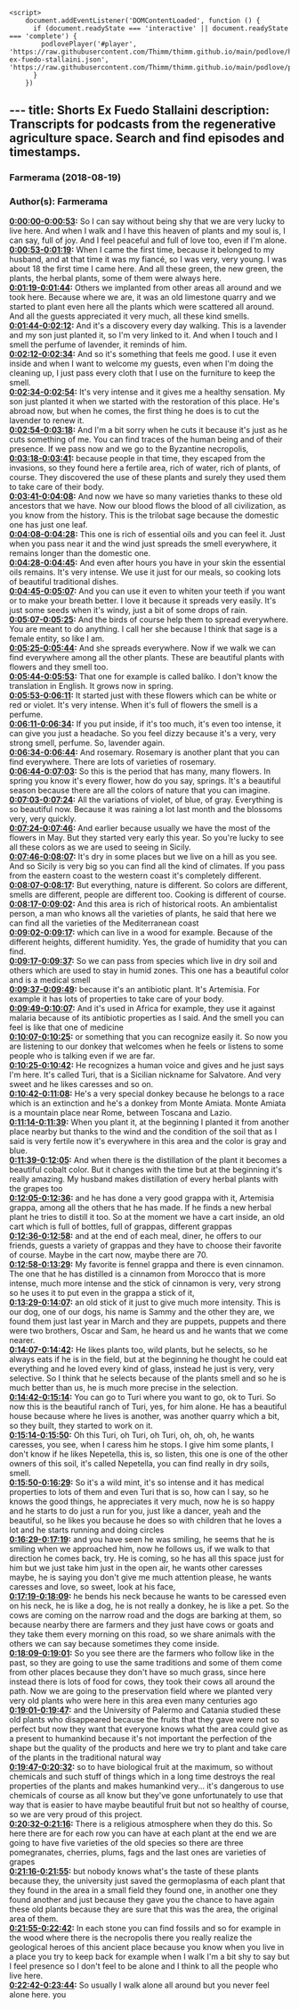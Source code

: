 <script src="https://cdn.podlove.org/web-player/embed.js"></script>
    <script>
        document.addEventListener('DOMContentLoaded', function () {
          if (document.readyState === 'interactive' || document.readyState === 'complete') {
            podlovePlayer('#player', 'https://raw.githubusercontent.com/Thimm/thimm.github.io/main/podlove/https://raw.githubusercontent.com/Thimm/thimm.github.io/main/podlove/podlove/Farmerama/Shorts-ex-fuedo-stallaini.json', 'https://raw.githubusercontent.com/Thimm/thimm.github.io/main/podlove/podlove/Farmerama/config.json').then(registerExternalEvents('player'))
          }
        })
  </script>---
title: Shorts Ex Fuedo Stallaini
description: Transcripts for podcasts from the regenerative agriculture space. Search and find episodes and timestamps.
---

### Farmerama  (2018-08-19)  
### Author(s): Farmerama  

**[0:00:00-0:00:53](https://soundcloud.com/farmerama-radio/shorts-ex-fuedo-stallaini#t=0:00:00):**  So I can say without being shy that we are very lucky to live here.  And when I walk and I have this heaven of plants and my soul is, I can say, full of joy.  And I feel peaceful and full of love too, even if I'm alone.  
**[0:00:53-0:01:19](https://soundcloud.com/farmerama-radio/shorts-ex-fuedo-stallaini#t=0:00:53):**  When I came the first time, because it belonged to my husband, and at that time it was my fiancé, so I was very, very young.  I was about 18 the first time I came here.  And all these green, the new green, the plants, the herbal plants, some of them were always here.  
**[0:01:19-0:01:44](https://soundcloud.com/farmerama-radio/shorts-ex-fuedo-stallaini#t=0:01:19):**  Others we implanted from other areas all around and we took here.  Because where we are, it was an old limestone quarry and we started to plant even here all the plants which were scattered all around.  And all the guests appreciated it very much, all these kind smells.  
**[0:01:44-0:02:12](https://soundcloud.com/farmerama-radio/shorts-ex-fuedo-stallaini#t=0:01:44):**  And it's a discovery every day walking.  This is a lavender and my son just planted it, so I'm very linked to it.  And when I touch and I smell the perfume of lavender, it reminds of him.  
**[0:02:12-0:02:34](https://soundcloud.com/farmerama-radio/shorts-ex-fuedo-stallaini#t=0:02:12):**  And so it's something that feels me good.  I use it even inside and when I want to welcome my guests, even when I'm doing the cleaning up,  I just pass every cloth that I use on the furniture to keep the smell.  
**[0:02:34-0:02:54](https://soundcloud.com/farmerama-radio/shorts-ex-fuedo-stallaini#t=0:02:34):**  It's very intense and it gives me a healthy sensation.  My son just planted it when we started with the restoration of this place.  He's abroad now, but when he comes, the first thing he does is to cut the lavender to renew it.  
**[0:02:54-0:03:18](https://soundcloud.com/farmerama-radio/shorts-ex-fuedo-stallaini#t=0:02:54):**  And I'm a bit sorry when he cuts it because it's just as he cuts something of me.  You can find traces of the human being and of their presence.  If we pass now and we go to the Byzantine necropolis,  
**[0:03:18-0:03:41](https://soundcloud.com/farmerama-radio/shorts-ex-fuedo-stallaini#t=0:03:18):**  because people in that time, they escaped from the invasions,  so they found here a fertile area, rich of water, rich of plants, of course.  They discovered the use of these plants and surely they used them to take care of their body.  
**[0:03:41-0:04:08](https://soundcloud.com/farmerama-radio/shorts-ex-fuedo-stallaini#t=0:03:41):**  And now we have so many varieties thanks to these old ancestors that we have.  Now our blood flows the blood of all civilization, as you know from the history.  This is the trilobat sage because the domestic one has just one leaf.  
**[0:04:08-0:04:28](https://soundcloud.com/farmerama-radio/shorts-ex-fuedo-stallaini#t=0:04:08):**  This one is rich of essential oils and you can feel it.  Just when you pass near it and the wind just spreads the smell everywhere,  it remains longer than the domestic one.  
**[0:04:28-0:04:45](https://soundcloud.com/farmerama-radio/shorts-ex-fuedo-stallaini#t=0:04:28):**  And even after hours you have in your skin the essential oils remains.  It's very intense. We use it just for our meals,  so cooking lots of beautiful traditional dishes.  
**[0:04:45-0:05:07](https://soundcloud.com/farmerama-radio/shorts-ex-fuedo-stallaini#t=0:04:45):**  And you can use it even to whiten your teeth if you want or to make your breath better.  I love it because it spreads very easily.  It's just some seeds when it's windy, just a bit of some drops of rain.  
**[0:05:07-0:05:25](https://soundcloud.com/farmerama-radio/shorts-ex-fuedo-stallaini#t=0:05:07):**  And the birds of course help them to spread everywhere.  You are meant to do anything.  I call her she because I think that sage is a female entity, so like I am.  
**[0:05:25-0:05:44](https://soundcloud.com/farmerama-radio/shorts-ex-fuedo-stallaini#t=0:05:25):**  And she spreads everywhere.  Now if we walk we can find everywhere among all the other plants.  These are beautiful plants with flowers and they smell too.  
**[0:05:44-0:05:53](https://soundcloud.com/farmerama-radio/shorts-ex-fuedo-stallaini#t=0:05:44):**  That one for example is called baliko.  I don't know the translation in English.  It grows now in spring.  
**[0:05:53-0:06:11](https://soundcloud.com/farmerama-radio/shorts-ex-fuedo-stallaini#t=0:05:53):**  It started just with these flowers which can be white or red or violet.  It's very intense.  When it's full of flowers the smell is a perfume.  
**[0:06:11-0:06:34](https://soundcloud.com/farmerama-radio/shorts-ex-fuedo-stallaini#t=0:06:11):**  If you put inside, if it's too much, it's even too intense, it can give you just a headache.  So you feel dizzy because it's a very, very strong smell, perfume.  So, lavender again.  
**[0:06:34-0:06:44](https://soundcloud.com/farmerama-radio/shorts-ex-fuedo-stallaini#t=0:06:34):**  And rosemary.  Rosemary is another plant that you can find everywhere.  There are lots of varieties of rosemary.  
**[0:06:44-0:07:03](https://soundcloud.com/farmerama-radio/shorts-ex-fuedo-stallaini#t=0:06:44):**  So this is the period that has many, many flowers.  In spring you know it's every flower, how do you say, springs.  It's a beautiful season because there are all the colors of nature that you can imagine.  
**[0:07:03-0:07:24](https://soundcloud.com/farmerama-radio/shorts-ex-fuedo-stallaini#t=0:07:03):**  All the variations of violet, of blue, of gray.  Everything is so beautiful now.  Because it was raining a lot last month and the blossoms very, very quickly.  
**[0:07:24-0:07:46](https://soundcloud.com/farmerama-radio/shorts-ex-fuedo-stallaini#t=0:07:24):**  And earlier because usually we have the most of the flowers in May.  But they started very early this year.  So you're lucky to see all these colors as we are used to seeing in Sicily.  
**[0:07:46-0:08:07](https://soundcloud.com/farmerama-radio/shorts-ex-fuedo-stallaini#t=0:07:46):**  It's dry in some places but we live on a hill as you see.  And so Sicily is very big so you can find all the kind of climates.  If you pass from the eastern coast to the western coast it's completely different.  
**[0:08:07-0:08:17](https://soundcloud.com/farmerama-radio/shorts-ex-fuedo-stallaini#t=0:08:07):**  But everything, nature is different.  So colors are different, smells are different, people are different too.  Cooking is different of course.  
**[0:08:17-0:09:02](https://soundcloud.com/farmerama-radio/shorts-ex-fuedo-stallaini#t=0:08:17):**  And this area is rich of historical roots.  An ambientalist person, a man who knows all the varieties of plants,  he said that here we can find all the varieties of the Mediterranean coast  
**[0:09:02-0:09:17](https://soundcloud.com/farmerama-radio/shorts-ex-fuedo-stallaini#t=0:09:02):**  which can live in a wood for example.  Because of the different heights, different humidity.  Yes, the grade of humidity that you can find.  
**[0:09:17-0:09:37](https://soundcloud.com/farmerama-radio/shorts-ex-fuedo-stallaini#t=0:09:17):**  So we can pass from species which live in dry soil  and others which are used to stay in humid zones.  This one has a beautiful color and is a medical smell  
**[0:09:37-0:09:49](https://soundcloud.com/farmerama-radio/shorts-ex-fuedo-stallaini#t=0:09:37):**  because it's an antibiotic plant.  It's Artemisia.  For example it has lots of properties to take care of your body.  
**[0:09:49-0:10:07](https://soundcloud.com/farmerama-radio/shorts-ex-fuedo-stallaini#t=0:09:49):**  And it's used in Africa for example, they use it against malaria  because of its antibiotic properties as I said.  And the smell you can feel is like that one of medicine  
**[0:10:07-0:10:25](https://soundcloud.com/farmerama-radio/shorts-ex-fuedo-stallaini#t=0:10:07):**  or something that you can recognize easily it.  So now you are listening to our donkey that welcomes  when he feels or listens to some people who is talking even if we are far.  
**[0:10:25-0:10:42](https://soundcloud.com/farmerama-radio/shorts-ex-fuedo-stallaini#t=0:10:25):**  He recognizes a human voice and gives and he just says I'm here.  It's called Turi, that is a Sicilian nickname for Salvatore.  And very sweet and he likes caresses and so on.  
**[0:10:42-0:11:08](https://soundcloud.com/farmerama-radio/shorts-ex-fuedo-stallaini#t=0:10:42):**  He's a very special donkey because he belongs to a race which is an extinction  and he's a donkey from Monte Amiata.  Monte Amiata is a mountain place near Rome, between Toscana and Lazio.  
**[0:11:14-0:11:39](https://soundcloud.com/farmerama-radio/shorts-ex-fuedo-stallaini#t=0:11:14):**  When you plant it, at the beginning I planted it from another place nearby  but thanks to the wind and the condition of the soil that as I said is very fertile  now it's everywhere in this area and the color is gray and blue.  
**[0:11:39-0:12:05](https://soundcloud.com/farmerama-radio/shorts-ex-fuedo-stallaini#t=0:11:39):**  And when there is the distillation of the plant it becomes a beautiful cobalt color.  But it changes with the time but at the beginning it's really amazing.  My husband makes distillation of every herbal plants with the grapes too  
**[0:12:05-0:12:36](https://soundcloud.com/farmerama-radio/shorts-ex-fuedo-stallaini#t=0:12:05):**  and he has done a very good grappa with it, Artemisia grappa, among all the others that he has made.  If he finds a new herbal plant he tries to distill it too.  So at the moment we have a cart inside, an old cart which is full of bottles, full of grappas, different grappas  
**[0:12:36-0:12:58](https://soundcloud.com/farmerama-radio/shorts-ex-fuedo-stallaini#t=0:12:36):**  and at the end of each meal, diner, he offers to our friends, guests a variety of grappas  and they have to choose their favorite of course.  Maybe in the cart now, maybe there are 70.  
**[0:12:58-0:13:29](https://soundcloud.com/farmerama-radio/shorts-ex-fuedo-stallaini#t=0:12:58):**  My favorite is fennel grappa and there is even cinnamon.  The one that he has distilled is a cinnamon from Morocco that is more intense, much more intense  and the stick of cinnamon is very, very strong so he uses it to put even in the grappa a stick of it,  
**[0:13:29-0:14:07](https://soundcloud.com/farmerama-radio/shorts-ex-fuedo-stallaini#t=0:13:29):**  an old stick of it just to give much more intensity.  This is our dog, one of our dogs, his name is Sammy and the other they are, we found them just last year in March  and they are puppets, puppets and there were two brothers, Oscar and Sam, he heard us and he wants that we come nearer.  
**[0:14:07-0:14:42](https://soundcloud.com/farmerama-radio/shorts-ex-fuedo-stallaini#t=0:14:07):**  He likes plants too, wild plants, but he selects, so he always eats if he is in the field, but at the beginning  he thought he could eat everything and he loved every kind of glass, instead he just is very, very selective.  So I think that he selects because of the plants smell and so he is much better than us, he is much more precise in the selection.  
**[0:14:42-0:15:14](https://soundcloud.com/farmerama-radio/shorts-ex-fuedo-stallaini#t=0:14:42):**  You can go to Turi where you want to go, ok to Turi.  So now this is the beautiful ranch of Turi, yes, for him alone.  He has a beautiful house because where he lives is another, was another quarry which a bit, so they built, they started to work on it.  
**[0:15:14-0:15:50](https://soundcloud.com/farmerama-radio/shorts-ex-fuedo-stallaini#t=0:15:14):**  Oh this Turi, oh Turi, oh Turi, oh, oh, oh, he wants caresses, you see, when I caress him he stops.  I give him some plants, I don't know if he likes Nepetella, this is, so listen, this one is one of the other owners of this soil,  it's called Nepetella, you can find really in dry soils, smell.  
**[0:15:50-0:16:29](https://soundcloud.com/farmerama-radio/shorts-ex-fuedo-stallaini#t=0:15:50):**  So it's a wild mint, it's so intense and it has medical properties to lots of them and even Turi that is so, how can I say,  so he knows the good things, he appreciates it very much, now he is so happy and he starts to do just a run for you, just like a dancer,  yeah and the beautiful, so he likes you because he does so with children that he loves a lot and he starts running and doing circles  
**[0:16:29-0:17:19](https://soundcloud.com/farmerama-radio/shorts-ex-fuedo-stallaini#t=0:16:29):**  and you have seen he was smiling, he seems that he is smiling when we approached him, now he follows us, if we walk to that direction he comes back, try.  He is coming, so he has all this space just for him but we just take him just in the open air, he wants other caresses maybe,  he is saying you don't give me much attention please, he wants caresses and love, so sweet, look at his face,  
**[0:17:19-0:18:09](https://soundcloud.com/farmerama-radio/shorts-ex-fuedo-stallaini#t=0:17:19):**  he bends his neck because he wants to be caressed even on his neck, he is like a dog, he is not really a donkey, he is like a pet.  So the cows are coming on the narrow road and the dogs are barking at them, so because nearby there are farmers and they just have cows or goats  and they take them every morning on this road, so we share animals with the others we can say because sometimes they come inside.  
**[0:18:09-0:19:01](https://soundcloud.com/farmerama-radio/shorts-ex-fuedo-stallaini#t=0:18:09):**  So you see there are the farmers who follow like in the past, so they are going to use the same traditions and some of them come from other places  because they don't have so much grass, since here instead there is lots of food for cows, they took their cows all around the path.  Now we are going to the preservation field where we planted very very old plants who were here in this area even many centuries ago  
**[0:19:01-0:19:47](https://soundcloud.com/farmerama-radio/shorts-ex-fuedo-stallaini#t=0:19:01):**  and the University of Palermo and Catania studied these old plants who disappeared because the fruits that they gave were not so perfect  but now they want that everyone knows what the area could give as a present to humankind because it's not important the perfection of the shape  but the quality of the products and here we try to plant and take care of the plants in the traditional natural way  
**[0:19:47-0:20:32](https://soundcloud.com/farmerama-radio/shorts-ex-fuedo-stallaini#t=0:19:47):**  so to have biological fruit at the maximum, so without chemicals and such stuff of things which in a long time destroys the real properties of the plants  and makes humankind very... it's dangerous to use chemicals of course as all know but they've gone unfortunately to use that way  that is easier to have maybe beautiful fruit but not so healthy of course, so we are very proud of this project.  
**[0:20:32-0:21:16](https://soundcloud.com/farmerama-radio/shorts-ex-fuedo-stallaini#t=0:20:32):**  There is a religious atmosphere when they do this.  So here there are for each row you can have at each plant at the end we are going to have five varieties of the old species  so there are three pomegranates, cherries, plums, fags and the last ones are varieties of grapes  
**[0:21:16-0:21:55](https://soundcloud.com/farmerama-radio/shorts-ex-fuedo-stallaini#t=0:21:16):**  but nobody knows what's the taste of these plants because they, the university just saved the germoplasma of each plant that they found in the area  in a small field they found one, in another one they found another and just because they gave you the chance to have again these old plants  because they are sure that this was the area, the original area of them.  
**[0:21:55-0:22:42](https://soundcloud.com/farmerama-radio/shorts-ex-fuedo-stallaini#t=0:21:55):**  In each stone you can find fossils and so for example in the wood where there is the necropolis  there you really realize the geological heroes of this ancient place because you know when you live in a place you try to keep back  for example when I walk I'm a bit shy to say but I feel presence so I don't feel to be alone and I think to all the people who live here.  
**[0:22:42-0:23:44](https://soundcloud.com/farmerama-radio/shorts-ex-fuedo-stallaini#t=0:22:42):**  So usually I walk alone all around but you never feel alone here.  you  